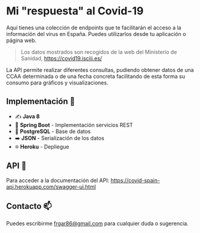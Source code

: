 # Mi "respuesta" al Covid-19

Aquí tienes una colección de endpoints que te facilitarán el acceso a la información del virus en España. Puedes utilizarlos desde tu aplicación o página web.

> Los datos mostrados son recogidos de la web del Ministerio de Sanidad, https://covid19.isciii.es/ 

La API permite realizar diferentes consultas, pudiendo obtener datos de una CCAA determinada o de una fecha concreta facilitando de esta forma su consumo para gráficos y visualizaciones.

## Implementación :construction_worker:

 - :writing_hand: **Java 8** 
 - :leaves: **Spring Boot** - Implementación servicios REST
 - :elephant: **PostgreSQL** - Base de datos
 - :arrow_right: **JSON** - Serialización de los datos
 - :six_pointed_star: **Heroku** - Depliegue
 
 
 ## API :rocket:
Para acceder a la documentación del API:  https://covid-spain-api.herokuapp.com/swagger-ui.html
 
 ## Contacto  :mailbox:
Puedes escribirme frgar86@gmail.com para cualquier duda o sugerencia. 
